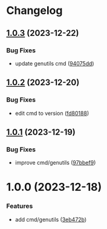 # Changelog

## [1.0.3](https://github.com/alexandremahdhaoui/genutils/compare/v1.0.2...v1.0.3) (2023-12-22)


### Bug Fixes

* update genutils cmd ([94075dd](https://github.com/alexandremahdhaoui/genutils/commit/94075ddb00aff29177a5afed3b0a2f6253b43e42))

## [1.0.2](https://github.com/alexandremahdhaoui/genutils/compare/v1.0.1...v1.0.2) (2023-12-20)


### Bug Fixes

* edit cmd to version ([fd80188](https://github.com/alexandremahdhaoui/genutils/commit/fd80188a44ec2a7b2e6d250565137283a3e2368b))

## [1.0.1](https://github.com/alexandremahdhaoui/genutils/compare/v1.0.0...v1.0.1) (2023-12-19)


### Bug Fixes

* improve cmd/genutils ([97bbef9](https://github.com/alexandremahdhaoui/genutils/commit/97bbef986454359b400157d322e89dde8d4d50e0))

# 1.0.0 (2023-12-18)


### Features

* add cmd/genutils ([3eb472b](https://github.com/alexandremahdhaoui/genutils/commit/3eb472b58ffd5a5c68a0c16ff7094471c3b735ee))
